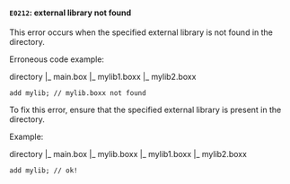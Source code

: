 #### `E0212`: external library not found

This error occurs when the specified external library is not found in the directory.

Erroneous code example:

directory
|_ main.box
|_ mylib1.boxx
|_ mylib2.boxx

``` in main.box
add mylib; // mylib.boxx not found
```

To fix this error, ensure that the specified external library is present in the directory.

Example:

directory
|_ main.box
|_ mylib.boxx
|_ mylib1.boxx
|_ mylib2.boxx

``` in main.box
add mylib; // ok!
```
